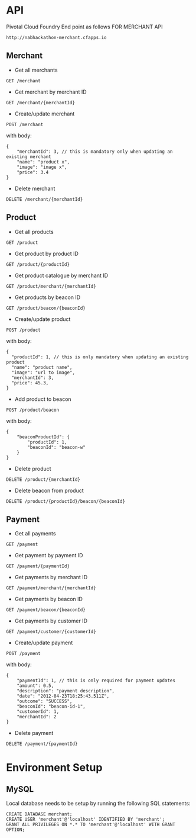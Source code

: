 # API

Pivotal Cloud Foundry End point as follows FOR MERCHANT API

```http://nabhackathon-merchant.cfapps.io```

## Merchant

- Get all merchants

```GET /merchant```

- Get merchant by merchant ID

```GET /merchant/{merchantId}```

- Create/update merchant

```POST /merchant```

with body:

```
{
    "merchantId": 3, // this is mandatory only when updating an existing merchant
	"name": "product x",
	"image": "image x",
	"price": 3.4
}
```

- Delete merchant

```DELETE /merchant/{merchantId}```

## Product

- Get all products

```GET /product```

- Get product by product ID

```GET /product/{productId}```

- Get product catalogue by merchant ID

```GET /product/merchant/{merchantId}```

- Get products by beacon ID

```GET /product/beacon/{beaconId}```

- Create/update product

```POST /product```

with body:

```
{
  "productId": 1, // this is only mandatory when updating an existing product 
  "name": "product name",
  "image": "url to image",
  "merchantId": 3,
  "price": 45.3,
}
```

- Add product to beacon

```POST /product/beacon```

with body:

```
{
    "beaconProductId": {
        "productId": 1,
        "beaconId": "beacon-w"
    }
}
```

- Delete product

```DELETE /product/{merchantId}```

- Delete beacon from product

```DELETE /product/{productId}/beacon/{beaconId}```

## Payment

- Get all payments

```GET /payment```

- Get payment by payment ID

```GET /payment/{paymentId}```

- Get payments by merchant ID

```GET /payment/merchant/{merchantId}```

- Get payments by beacon ID

```GET /payment/beacon/{beaconId}```

- Get payments by customer ID

```GET /payment/customer/{customerId}```

- Create/update payment

```POST /payment```

with body:

```
{
    "paymentId": 1, // this is only required for payment updates
	"amount": 0.5,
	"description": "payment description",
	"date": "2012-04-23T18:25:43.511Z",
	"outcome": "SUCCESS",
	"beaconId": "beacon-id-1",
	"customerId": 1,
	"merchantId": 2
}
```

- Delete payment

```DELETE /payment/{paymentId}```

# Environment Setup

## MySQL

Local database needs to be setup by running the following SQL statements:

```
CREATE DATABASE merchant;
CREATE USER 'merchant'@'localhost' IDENTIFIED BY 'merchant';
GRANT ALL PRIVILEGES ON *.* TO 'merchant'@'localhost' WITH GRANT OPTION;
```
